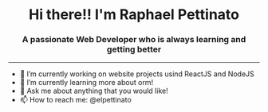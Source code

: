 <h1 align="center"> Hi there!! I'm Raphael Pettinato </h1>
<h3 align="center"> A passionate Web Developer who is always learning and getting better </h3>

<hr>

- 🔭 I’m currently working on website projects usind ReactJS and NodeJS
- 🌱 I’m currently learning more about orm!
- 💬 Ask me about anything that you would like!
- 📫 How to reach me: @elpettinato
